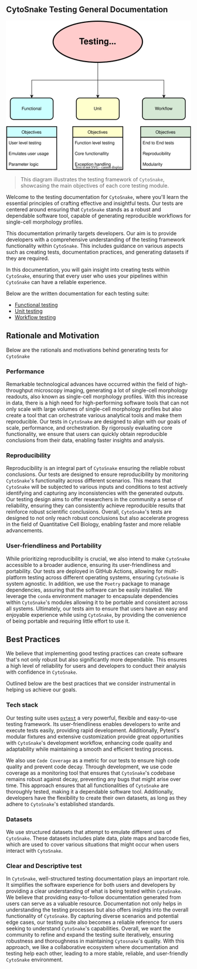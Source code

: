 ## CytoSnake Testing General Documentation

<!-- <p align="center">
  <img src="./images/testing_diagram.svg", alt="image showing CytoSnake's Testing Suite">
</p> -->
![testing_diagram](../docs/images/testing_diagram.svg)

>This diagram illustrates the testing framework of `CytoSnake`, showcasing the main objectives of each core testing module.

Welcome to the testing documentation for `CytoSnake`, where you'll learn the essential principles of crafting effective and insightful tests.
Our tests are centered around ensuring that `CytoSnake` stands as a robust and dependable software tool, capable of generating reproducible workflows for single-cell morphology profiles.

This documentation primarily targets developers.
Our aim is to provide developers with a comprehensive understanding of the testing framework functionality within `CytoSnake`.
This includes guidance on various aspects such as creating tests, documentation practices, and generating datasets if they are required.

In this documentation, you will gain insight into creating tests within `CytoSnake`, ensuring that every user who uses your pipelines within `CytoSnake` can have a reliable experience.

Below are the written documentation for each testing suite:

- [Functional testing](../docs/func-tests.md)
- [Unit testing](../docs/unit-tests.md)
- [Workflow testing](../docs/workflow-tests.md)

## Rationale and Motivation

Below are the rationals and motivations behind generating tests for `CytoSnake`

### Performance

Remarkable technological advances have occurred within the field of high-throughput microscopy imaging, generating a lot of single-cell morphology readouts, also known as single-cell morphology profiles.
With this increase in data, there is a high need for high-performing software tools that can not only scale with large volumes of single-cell morphology profiles but also create a tool that can orchestrate various analytical tools and make them reproducible.
Our tests in `CytoSnake` are designed to align with our goals of scale, performance, and orchestration.
By rigorously evaluating core functionality, we ensure that users can quickly obtain reproducible conclusions from their data, enabling faster insights and analysis.

### Reproducibility

Reproducibility is an integral part of `CytoSnake` ensuring the reliable robust conclusions.
Our tests are designed to ensure reproducibility by monitoring `CytoSnake`'s functionality across different scenarios.
This means that `CytoSnake` will be subjected to various inputs and conditions to test actively identifying and capturing any inconsistencies with the generated outputs.
Our testing design aims to offer researchers in the community a sense of reliability, ensuring they can consistently achieve reproducible results that reinforce robust scientific conclusions.
Overall, `CytoSnake`'s tests are designed to not only reach robust conclusions but also accelerate progress in the field of Quantitative Cell Biology, enabling faster and more reliable advancements.

### User-friendliness and Portability

While prioritizing reproducibility is crucial, we also intend to make `CytoSnake` accessible to a broader audience, ensuring its user-friendliness and portability.
Our tests are deployed in GitHub Actions, allowing for multi-platform testing across different operating systems, ensuring `CytoSnake` is system agnostic.
In addition, we use the `Poetry` package to manage dependencies, assuring that the software can be easily installed.
We leverage the `conda` environment manager to encapsulate dependencies within `CytoSnake`'s modules allowing it to be portable and consistent across all systems.
Ultimately, our tests aim to ensure that users have an easy and enjoyable experience while using `CytoSnake`, by providing the convenience of being portable and requiring little effort to use it.

## Best Practices

We believe that implementing good testing practices can create software that's not only robust but also significantly more dependable.
This ensures a high level of reliability for users and developers to conduct their analysis with confidence in `CytoSnake`.

Outlined below are the best practices that we consider instrumental in helping us achieve our goals.

### Tech stack

Our testing suite uses [`pytest`](https://docs.pytest.org/en/7.4.x/) a very powerful, flexible and easy-to-use testing framework.
Its user-friendliness enables developers to write and execute tests easily, providing rapid development.
Additionally, Pytest's modular fixtures and extensive customization provide great opportunities with `CytoSnake`'s development workflow, enhancing code quality and adaptability while maintaining a smooth and efficient testing process.

We also use `Code Coverage` as a metric for our tests to ensure high code quality and prevent code decay.
Through development, we use code coverage as a monitoring tool that ensures that `CytoSnake`'s codebase remains robust against decay, preventing any bugs that might arise over time.
This approach ensures that all functionalities of `CytoSnake` are thoroughly tested, making it a dependable software tool.
Additionally, developers have the flexibility to create their own datasets, as long as they adhere to `CytoSnake`'s established standards.

### Datasets

We use structured datasets that attempt to emulate different uses of `CytoSnake`.
These datasets includes plate data, plate maps and barcode fies, which are used to cover various situations that might occur when users interact with `CytoSnake`.

### Clear and Descriptive test

In `CytoSnake`, well-structured testing documentation plays an important role.
It simplifies the software experience for both users and developers by providing a clear understanding of what is being tested within `CytoSnake`.
We believe that providing easy-to-follow documentation generated from users can serve as a valuable resource. 
Documentation not only helps in understanding the testing processes but also offers insights into the overall functionality of `CytoSnake`.
By capturing diverse scenarios and potential edge cases, our testing suite also becomes a reliable reference for users seeking to understand `CytoSnake`'s capabilities.
Overall, we want the community to refine and expand the testing suite iteratively, ensuring robustness and thoroughness in maintaining `Cytosnake`'s quality.
With this approach, we like a collaborative ecosystem where documentation and testing help each other, leading to a more stable, reliable, and user-friendly `CytoSnake` environment.
